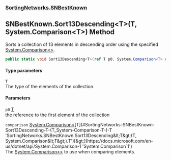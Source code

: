 ### [SortingNetworks](./SortingNetworks.md 'SortingNetworks').[SNBestKnown](./SortingNetworks-SNBestKnown.md 'SortingNetworks.SNBestKnown')
## SNBestKnown.Sort13Descending&lt;T&gt;(T, System.Comparison&lt;T&gt;) Method
Sorts a collection of 13 elements in descending order using the specified [System.Comparison&lt;&gt;](https://docs.microsoft.com/en-us/dotnet/api/System.Comparison-1 'System.Comparison`1').  
```csharp
public static void Sort13Descending<T>(ref T p0, System.Comparison<T> comparison);
```
#### Type parameters
<a name='SortingNetworks-SNBestKnown-Sort13Descending-T-(T_System-Comparison-T-)-T'></a>
`T`  
The type of the elements of the collection.  
  
#### Parameters
<a name='SortingNetworks-SNBestKnown-Sort13Descending-T-(T_System-Comparison-T-)-p0'></a>
`p0` [T](#SortingNetworks-SNBestKnown-Sort13Descending-T-(T_System-Comparison-T-)-T 'SortingNetworks.SNBestKnown.Sort13Descending&lt;T&gt;(T, System.Comparison&lt;T&gt;).T')  
the reference to the first element of the collection  
  
<a name='SortingNetworks-SNBestKnown-Sort13Descending-T-(T_System-Comparison-T-)-comparison'></a>
`comparison` [System.Comparison&lt;](https://docs.microsoft.com/en-us/dotnet/api/System.Comparison-1 'System.Comparison`1')[T](#SortingNetworks-SNBestKnown-Sort13Descending-T-(T_System-Comparison-T-)-T 'SortingNetworks.SNBestKnown.Sort13Descending&lt;T&gt;(T, System.Comparison&lt;T&gt;).T')[&gt;](https://docs.microsoft.com/en-us/dotnet/api/System.Comparison-1 'System.Comparison`1')  
The [System.Comparison&lt;&gt;](https://docs.microsoft.com/en-us/dotnet/api/System.Comparison-1 'System.Comparison`1') to use when comparing elements.  
  
